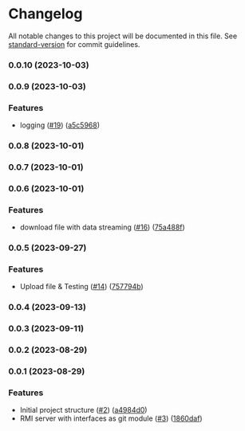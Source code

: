 # Changelog

All notable changes to this project will be documented in this file. See [standard-version](https://github.com/conventional-changelog/standard-version) for commit guidelines.

### 0.0.10 (2023-10-03)

### 0.0.9 (2023-10-03)


### Features

* logging ([#19](https://github.com/hawks-atlanta/worker-java/issues/19)) ([a5c5968](https://github.com/hawks-atlanta/worker-java/commit/a5c5968fcfd2272148e0b15b1e4b4cde254d9a24))

### 0.0.8 (2023-10-01)

### 0.0.7 (2023-10-01)

### 0.0.6 (2023-10-01)


### Features

* download file with data streaming ([#16](https://github.com/hawks-atlanta/worker-java/issues/16)) ([75a488f](https://github.com/hawks-atlanta/worker-java/commit/75a488f4fa2f976bcb307ff24fd392aadd597556))

### 0.0.5 (2023-09-27)


### Features

* Upload file & Testing ([#14](https://github.com/hawks-atlanta/worker-java/issues/14)) ([757794b](https://github.com/hawks-atlanta/worker-java/commit/757794bf7f570ab425b775f3c8c3f0e165642524))

### 0.0.4 (2023-09-13)

### 0.0.3 (2023-09-11)

### 0.0.2 (2023-08-29)

### 0.0.1 (2023-08-29)


### Features

* Initial project structure ([#2](https://github.com/hawks-atlanta/worker-java/issues/2)) ([a4984d0](https://github.com/hawks-atlanta/worker-java/commit/a4984d0bf48c462123784eca850ce14507d0b48b))
* RMI server with interfaces as git module ([#3](https://github.com/hawks-atlanta/worker-java/issues/3)) ([1860daf](https://github.com/hawks-atlanta/worker-java/commit/1860dafcc0c8110e8d930e280183b9b9f3d22208))
